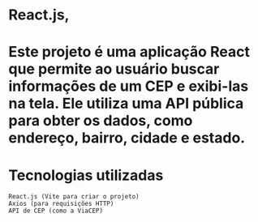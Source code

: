 # React.js, 

# Este projeto é uma aplicação React que permite ao usuário buscar informações de um CEP e exibi-las na tela. Ele utiliza uma API pública para obter os dados, como endereço, bairro, cidade e estado.
# Tecnologias utilizadas

    React.js (Vite para criar o projeto)
    Axios (para requisições HTTP)
    API de CEP (como a ViaCEP)
